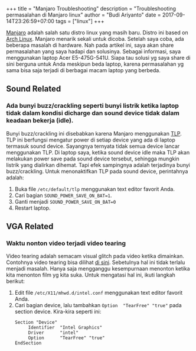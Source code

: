 +++
title = "Manjaro Troubleshooting"
description = "Troubleshooting permasalahan di Manjaro linux"
author = "Budi Ariyanto"
date = 2017-09-14T23:26:59+07:00
tags = ["linux"]
+++

[Manjaro](https://manjaro.org) adalah salah satu distro linux yang masih baru. Distro ini based on [Arch Linux](https://www.archlinux.org). Manjaro menarik sekali untuk dicoba. Setelah saya coba, ada beberapa masalah di hardware. Nah pada artikel ini, saya akan share permasalahan yang saya hadapi dan solusinya. Sebagai informasi, saya menggunakan laptop Acer E5-475G-541U. Siapa tau solusi yg saya share di sini berguna untuk Anda meskipun beda laptop, karena permasalahan yg sama bisa saja terjadi di berbagai macam laptop yang berbeda.

## Sound Related
### Ada bunyi buzz/crackling seperti bunyi listrik ketika laptop tidak dalam kondisi dicharge dan sound device tidak dalam keadaan bekerja (idle).
Bunyi buzz/crackling ini disebabkan karena Manjaro menggunakan [TLP](http://linrunner.de/en/tlp/tlp.html). TLP ini berfungsi mengatur power di setiap device yang ada di laptop termasuk sound device. Sayangnya ternyata tidak semua device lancar menggunakan TLP. Di laptop saya, ketika sound device idle maka TLP akan melakukan power save pada sound device tersebut, sehingga mungkin listrik yang dialirkan dihemat. Tapi efek sampingnya adalah terjadinya bunyi buzz/crackling. Untuk menonaktifkan TLP pada sound device, perintahnya adalah:

1. Buka file `/etc/default/tlp` menggunakan text editor favorit Anda.
1. Cari bagian `SOUND_POWER_SAVE_ON_BAT=1`.
1. Ganti menjadi `SOUND_POWER_SAVE_ON_BAT=0`
1. Restart laptop.

## VGA Related
### Waktu nonton video terjadi video tearing
Video tearing adalah semacam visual glitch pada video ketika dimainkan.
Contohnya video tearing bisa dilihat [di sini](https://en.wikipedia.org/wiki/Screen_tearing).
Sebetulnya hal ini tidak terlalu menjadi masalah. Hanya saja mengganggu
kesempurnaan menonton ketika kita menonton film yg kita suka. Untuk mengatasi
hal ini, ikuti langkah berikut:

1. Edit file `/etc/X11/mhwd.d/intel.conf` menggunakan text editor favorit Anda.
1. Cari bagian device, lalu tambahkan `Option  "TearFree" "true"` pada section
   device. Kira-kira seperti ini:
   ```
   Section "Device"
        Identifier  "Intel Graphics"
        Driver      "intel"
        Option      "TearFree" "true"
   EndSection
   ```
